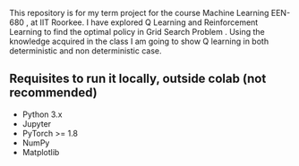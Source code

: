 This repository is for my term project for the course Machine Learning EEN-680 , at IIT Roorkee. 
I have explored Q Learning and Reinforcement Learning to find the optimal policy in Grid Search Problem . Using the knowledge acquired in the class I am going to show Q learning in both deterministic and non deterministic case.


## Requisites to run it locally, outside colab (not recommended)
- Python 3.x
- Jupyter
- PyTorch >= 1.8
- NumPy
- Matplotlib
